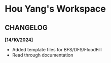 # **Hou Yang's Workspace**

## **CHANGELOG**

**[14/10/2024]**

- Added template files for BFS/DFS/FloodFill
- Read through documentation